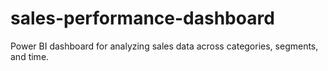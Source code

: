 # sales-performance-dashboard
Power BI dashboard for analyzing sales data across categories, segments, and time.
